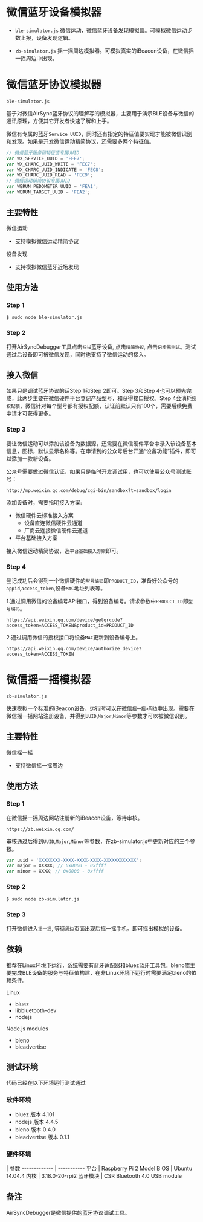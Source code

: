 # 微信蓝牙设备模拟器

* `ble-simulator.js`  微信运动，微信蓝牙设备发现模拟器。可模拟微信运动步数上报，设备发现逻辑。

* `zb-simulator.js`  摇一摇周边模拟器。可模拟真实的iBeacon设备，在微信摇一摇周边中出现。

# 微信蓝牙协议模拟器

`ble-simulator.js`

基于对微信AirSync蓝牙协议的理解写的模拟器，主要用于演示BLE设备与微信的通讯原理，方便其它开发者快速了解和上手。

微信有专属的蓝牙`Service UUID`，同时还有指定的特征值要实现才能被微信识别和发现。如果是开发微信运动精简协议，还需要多两个特征值。

```javascript
// 微信蓝牙服务和特征值专属UUID
var WX_SERVICE_UUID = 'FEE7';
var WX_CHARC_UUID_WRITE = 'FEC7';
var WX_CHARC_UUID_INDICATE = 'FEC8';
var WX_CHARC_UUID_READ = 'FEC9';
// 微信运动精简协议专属UUID
var WERUN_PEDOMETER_UUID = 'FEA1';
var WERUN_TARGET_UUID = 'FEA2';
```

## 主要特性

微信运动
  - 支持模拟微信运动精简协议

设备发现
  - 支持模拟微信蓝牙近场发现

## 使用方法
### Step 1

    $ sudo node ble-simulator.js
### Step 2
打开AirSyncDebugger工具点击`扫描`蓝牙设备, 点击`精简协议`, 点击`记步器测试`。测试通过后设备即可被微信发现，同时也支持了微信运动的接入。

## 接入微信
如果只是调试蓝牙协议的话Step 1和Step 2即可。Step 3和Step 4也可以预先完成，此两步主要在微信硬件平台登记产品型号，和获得接口授权。Step 4会消耗`授权配额`，微信针对每个型号都有授权配额，认证前默认只有100个，需要后续免费申请才可获得更多。

### Step 3
要让微信运动可以添加该设备为数据源，还需要在微信硬件平台中录入该设备基本信息，图标，默认显示名称等。在申请到的公众号后台开通“设备功能”插件，即可以添加一款新设备。

公众号需要做过微信认证，如果只是临时开发调试用，也可以使用公众号测试账号：

    http://mp.weixin.qq.com/debug/cgi-bin/sandbox?t=sandbox/login

添加设备时，需要指明接入方案:
- 微信硬件云标准接入方案
  - 设备直连微信硬件云通道
  - 厂商云连接微信硬件云通道
- 平台基础接入方案

接入微信运动精简协议，选`平台基础接入方案`即可。 

### Step 4
登记成功后会得到一个微信硬件的`型号编码`即`PRODUCT_ID`，准备好公众号的`appid`,`access_token`,设备`MAC`地址列表等。

  1.通过调用微信的设备编号API接口，得到设备编号。请求参数中`PRODUCT_ID`即`型号编码`。

    https://api.weixin.qq.com/device/getqrcode?access_token=ACCESS_TOKEN&product_id=PRODUCT_ID

  2.通过调用微信的授权接口将设备`MAC`更新到设备编号上。

    https://api.weixin.qq.com/device/authorize_device?access_token=ACCESS_TOKEN

# 微信摇一摇模拟器

`zb-simulator.js`

快速模拟一个标准的iBeacon设备，运行时可以在微信`摇一摇>周边`中出现。需要在微信摇一摇网站注册设备，并得到`UUID`,`Major`,`Minor`等参数才可以被微信识别。

## 主要特性

微信摇一摇
  - 支持微信摇一摇周边

## 使用方法
### Step 1
在微信摇一摇周边网站注册新的iBeacon设备，等待审核。

    https://zb.weixin.qq.com/
  
审核通过后得到`UUID`,`Major`,`Minor`等参数，在zb-simulator.js中更新对应的三个参数。

```javascript
var uuid = 'XXXXXXXX-XXXX-XXXX-XXXX-XXXXXXXXXXXX'; 
var major = XXXXX; // 0x0000 - 0xffff
var minor = XXXX; // 0x0000 - 0xffff
```

### Step 2

    $ sudo node zb-simulator.js
### Step 3
打开微信进入`摇一摇`, 等待`周边`页面出现后摇一摇手机。即可摇出模拟的设备。

## 依赖

推荐在Linux环境下运行，系统需要有蓝牙适配器和bluez蓝牙工具包。bleno库主要完成BLE设备的服务与特征值构建，在非Linux环境下运行时需要满足bleno的依赖条件。

Linux
* bluez
* libbluetooth-dev
* nodejs

Node.js modules
* bleno
* bleadvertise

## 测试环境

代码已经在以下环境运行测试通过

### 软件环境
* bluez 版本 4.101
* nodejs 版本 4.4.5
* bleno 版本 0.4.0
* bleadvertise 版本 0.1.1

### 硬件环境

 | 参数
------------- | -----------
平台 | Raspberry Pi 2 Model B
OS | Ubuntu 14.04.4
内核 | 3.18.0-20-rpi2
蓝牙模块 | CSR Bluetooth 4.0 USB module
 
## 备注
AirSyncDebugger是微信提供的蓝牙协议调试工具。
